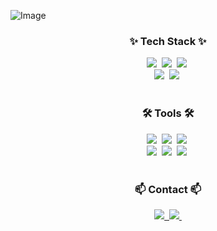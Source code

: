 ![Image](https://github.com/user-attachments/assets/ada32365-dfbc-417f-b936-897581e6f87f)

<!--내용 부분-->
<h3 align="center">✨ Tech Stack ✨</h3>
<div align="center">
  <img src="https://img.shields.io/badge/Java-007396?style=for-the-badge&logo=OpenJDK&logoColor=white"/>&nbsp
  <img src="https://img.shields.io/badge/spring-6DB33F.svg?style=for-the-badge&logo=spring&logoColor=white" />&nbsp
  <img src="https://img.shields.io/badge/Amazon AWS-232F3E?style=for-the-badge&logo=amazonaws&logoColor=white"/>&nbsp
</div>

<div align="center">
  <img src="https://img.shields.io/badge/MySQL-4479A1?style=for-the-badge&logo=MySQL&logoColor=white"/>&nbsp
  <img src="https://img.shields.io/badge/redis-FF4438?style=for-the-badge&logo=redis&logoColor=white" />&nbsp
</div>

<br>

<h3 align="center">🛠 Tools 🛠</h3>
<div align="center">
  <img src="https://img.shields.io/badge/jira-0052CC?style=for-the-badge&logo=jira&logoColor=white" />&nbsp
  <img src="https://img.shields.io/badge/github-181717.svg?style=for-the-badge&logo=github&logoColor=white" />&nbsp
  <img src="https://img.shields.io/badge/Notion-F3F3F3.svg?style=for-the-badge&logo=notion&logoColor=black" />&nbsp
</div>

<div align="center">
  <img src="https://img.shields.io/badge/grafana-F46800?style=for-the-badge&logo=grafana&logoColor=white" />&nbsp
  <img src="https://img.shields.io/badge/slack-4A154B?style=for-the-badge&logo=slack&logoColor=white" />&nbsp
  <img src="https://img.shields.io/badge/postman-FF6C37?style=for-the-badge&logo=postman&logoColor=white" />&nbsp
</div>
<br>

<h3 align="center">📫 Contact 📫</h3>
<div align="center">
  <a href="https://drive.google.com/drive/u/0/folders/12pRYobJMzUiYU20sF5uL6Wr5v2zTaSHH">
    <img src="https://img.shields.io/badge/Portfolio-4285F4?style=for-the-badge&logo=google-drive&logoColor=white" />&nbsp
  </a>
  <a href="mailto:dahae80912@gmail.com">
    <img
      src="https://img.shields.io/badge/dahae80912@gmail.com-D14836?style=for-the-badge&logo=gmail&logoColor=white"/>&nbsp
  </a>
</div>
